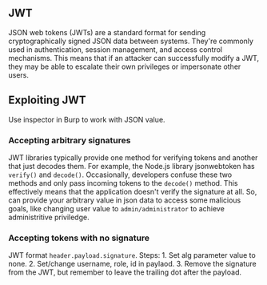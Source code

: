 ## JWT
JSON web tokens (JWTs) are a standard format for sending cryptographically signed JSON data between systems. They're commonly used in authentication, session management, and access control mechanisms. This means that if an attacker can successfully modify a JWT, they may be able to escalate their own privileges or impersonate other users.
## Exploiting JWT
Use inspector in Burp to work with JSON value.
### Accepting arbitrary signatures
JWT libraries typically provide one method for verifying tokens and another that just decodes them. For example, the Node.js library jsonwebtoken has ```verify()``` and ```decode()```. Occasionally, developers confuse these two methods and only pass incoming tokens to the ```decode()``` method. This effectively means that the application doesn't verify the signature at all. So, can provide your arbitrary value in json data to access some malicious goals, like changing user value to ```admin/administrator``` to achieve administritive priviledge. 
### Accepting tokens with no signature
JWT format ```header.payload.signature```.
    Steps:
    1. Set alg parameter value to none.
    2. Set/change username, role, id in paylaod.
    3. Remove the signature from the JWT, but remember to leave the trailing dot after the payload.
